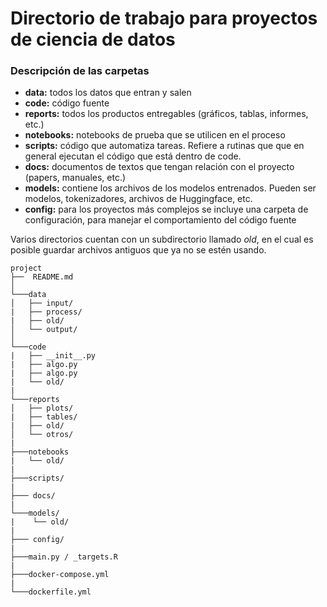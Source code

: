 
# Directorio de trabajo para proyectos de ciencia de datos

### Descripción de las carpetas

- **data:** todos los datos que entran y salen
- **code:** código fuente
- **reports:** todos los productos entregables (gráficos, tablas, informes, etc.)
- **notebooks:** notebooks de prueba que se utilicen en el proceso
- **scripts:** código que automatiza tareas. Refiere a rutinas que que en general ejecutan el código que está dentro de code.
- **docs:** documentos de textos que tengan relación con el proyecto (papers, manuales, etc.)
- **models:** contiene los archivos de los modelos entrenados. Pueden ser modelos, tokenizadores, archivos de Huggingface, etc. 
- **config:** para los proyectos más complejos se incluye una carpeta de configuración, para manejar el comportamiento del código fuente

Varios directorios cuentan con un subdirectorio llamado *old*, en el cual es posible guardar archivos antiguos que ya no se estén usando.  


```
project
├──  README.md
│
└───data
│   ├── input/
|   ├── process/
|   ├── old/
│   └── output/
│    
└───code
|   ├── __init__.py
|   ├── algo.py
|   ├── algo.py
|   └── old/
|
└───reports
│   ├── plots/
|   ├── tables/
|   ├── old/
│   └── otros/
|
├───notebooks
|   └── old/
|
├───scripts/
|
├─── docs/
|
└───models/
|    └── old/
|
├─── config/
|
├───main.py / _targets.R   
|
├───docker-compose.yml
|
└───dockerfile.yml

```
